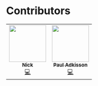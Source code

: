 # Contributors

<!-- ALL-CONTRIBUTORS-LIST:START - Do not remove or modify this section -->
<!-- prettier-ignore-start -->
<!-- markdownlint-disable -->
<table>
  <tr>
    <td align="center"><a href="https://github.com/Nyecarr"><img src="https://avatars.githubusercontent.com/u/4693255?v=4?s=100" width="100px;" alt=""/><br /><sub><b>Nick</b></sub></a><br /><a href="https://github.com/microsoft/graspologic/commits?author=Nyecarr" title="Code">💻</a></td>
    <td align="center"><a href="https://github.com/pauladkisson"><img src="https://avatars.githubusercontent.com/u/34703136?v=4?s=100" width="100px;" alt=""/><br /><sub><b>Paul Adkisson</b></sub></a><br /><a href="https://github.com/microsoft/graspologic/commits?author=pauladkisson" title="Code">💻</a></td>
  </tr>
</table>

<!-- markdownlint-restore -->
<!-- prettier-ignore-end -->

<!-- ALL-CONTRIBUTORS-LIST:END -->

